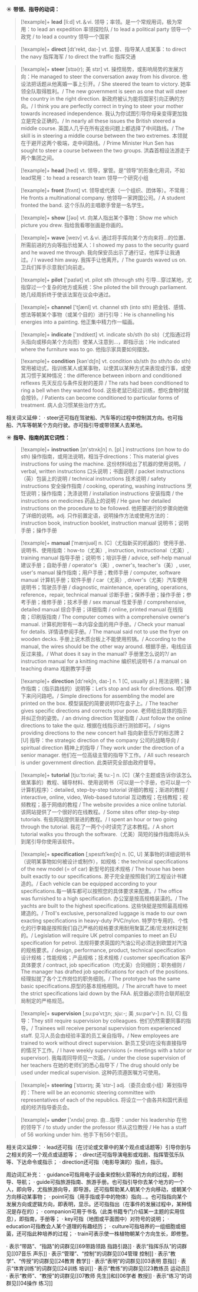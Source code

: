 ☀ <span class="category">**带领、指导的动词：**</span>
>[!example]+ <span class="vocabulary">**lead**</span> [li:d] 
> <span class="definition">vt.＆vi. 领导；率领。是一个常规用词，极为常用：</span>to lead an expedition 率领探险队 / to lead a political party 领导一个政党 / to lead a country 领导一个国家

>[!example]+ <span class="vocabulary">**direct**</span> [dɪ'rekt, daɪ-] 
> <span class="definition">vt. 监督、指导某人或某事：</span>to direct the navy 指挥海军 / to direct the traffic 指挥交通
           
>[!example]+ <span class="vocabulary">**steer**</span> [stɪə(r); 美 stɪr]
> <span class="definition">vt. 操控局势，或影响局势的发展方向：</span>He managed to steer the conversation away from his divorce. 他设法把话题从他离婚一事上引开。/ She steered the team to victory. 她率领全队取得胜利。/ The new government is seen as one that will steer the country in the right direction. 新政府被认为能将国家引向正确的方向。/ I think you are perfectly correct in trying to steer your mother towards increased independence. 我认为你试图引导你母亲变得更加独立是完全正确的。/ In nearly all these issues the British steered a middle course. 英国人几乎在所有这些问题上都选择了中间路线。/ The skill is in steering a middle course between the two extremes. 本领就在于避开这两个极端，走中间路线。/ Prime Minister Hun Sen has sought to steer a course between the two groups. 洪森首相设法游走于两个集团之间。

>[!example]+ <span class="vocabulary">**head**</span> [hed] 
> <span class="definition">vt. 领导，掌管。是“领导”的形象化用词，不如lead常用：</span>to head a research team 领导一个研究小组

>[!example]+ <span class="vocabulary">**front**</span> [frʌnt] 
> <span class="definition">vt. 领导或代表（一个组织、团体等）。不常用：</span>He fronts a multinational company. 他领导一家跨国公司。/ A student fronted the band. 这个乐队的主唱歌手曾是一名学生。

>[!example]+ <span class="vocabulary">**show**</span> [ʃəʊ] 
> <span class="definition">vt. 向某人指出某个事物：</span>Show me which picture you drew. 指给我看哪张画是你画的。

>[!example]+ <span class="vocabulary">**wave**</span> [weɪv] 
> <span class="definition">vt.＆vi. 通过将手挥向某个方向来将…的位置、所需前进的方向等指示给某人：</span>I showed my pass to the security guard and he waved me through. 我向保安员出示了通行证，他挥手让我通过。/ I waved him away. 我挥手让他离开。/ The guards waved us on. 卫兵们挥手示意我们向前走。

>[!example]+ <span class="vocabulary">**pilot**</span> ['paɪlət] 
> <span class="definition">vt. pilot sth (through sth) 引导…穿过某地，尤指穿过一个复杂的地方或系统：</span>She piloted the bill through parliament. 她几经周折终于使该法案在议会中通过。

>[!example]+ <span class="vocabulary">**channel**</span> ['tʃænl] 
> <span class="definition">vt. channel sth (into sth) 把金钱、感情、想法等朝某个事物（或某个目的）进行引导：</span>He is channelling his energies into a painting. 他正集中精力作一幅画。

>[!example]+ <span class="vocabulary">**indicate**</span> ['ɪndɪkeɪt] 
> <span class="definition">vt. indicate sb/sth (to sb)（尤指通过将头指向或移向某个方向而）使某人注意到…，即指示出：</span>He indicated where the furniture was to go. 他指示家具要如何摆放。

>[!example]+ <span class="vocabulary">**condition**</span> [kən'dɪʃn] 
> <span class="definition">vt. condition sb/sth (to sth/to do sth) 常用被动式，指训练某人或某事物，以使其以某种方式来表现或行事，或使其习惯于某种情况：</span>the difference between inborn and conditioned reflexes 先天反应与条件反射的差异 / The rats had been conditioned to ring a bell when they wanted food. 这些老鼠已经过训练，想吃食物时就会按铃。/ Patients can become conditioned to particular forms of treatment. 病人会习惯某些治疗方式。

相关词义延伸：
· steer还可指在驾驶船、汽车等的过程中控制其方向。也可指船、汽车等朝某个方向行驶。亦可指引导或带领某人去某地。

☀ <span class="category">**指导、指南的其它词性：**</span>
>[!example]+ <span class="vocabulary">**instruction**</span> [ɪn'strʌkʃn] 
> <span class="definition">n. [pl.] instructions (on how to do sth) 操作指南，或用法说明，相当于directions：</span>This material gives instructions for using the machine. 这份材料给出了机器的使用说明。/ verbal, written instructions 口头说明；书面说明 / packet instructions（英）包装上的说明 / technical instructions 技术说明 / safety instructions 安全操作指南 / cooking, operating, washing instructions 烹饪说明；操作指南；洗涤说明 / installation instructions 安装指南 / the instructions on medicines 药品上的说明 / He gave her detailed instructions on the procedure to be followed. 他把要进行的步骤向她做了详细的说明。<span class="definition">adj. 只作前置定语，说明操作方法或使用方法的：</span>instruction book, instruction booklet, instruction manual 说明书；说明手册；操作手册

>[!example]+ <span class="vocabulary">**manual**</span> [ˈmænjuəl]
> <span class="definition">n. [C]（尤指新买的机器的）使用手册、说明书、使用指南：</span>how-to（尤美）, instruction, instructional（尤美）, training manual 指导手册；说明书；培训手册 / advice, self-help manual 建议手册；自助手册 / operator's（美）, owner's, teacher's（美）, user, user's manual 操作指南；用户手册；教师手册 / computer, software manual 计算机手册；软件手册 / car（尤英）, driver's（尤美）汽车使用说明书；驾驶员手册 / diagnostic, maintenance, operating, operations, reference，repair, technical manual 诊断手册；保养手册；操作手册；参考手册；维修手册；技术手册 / sex manual 性爱手册 / comprehensive, detailed manual 综合手册；详细指南 / online, printed manual 在线指南；印刷版指南 / The computer comes with a comprehensive owner's manual. 计算机附带有一本内容全面的用户手册。/ Check your manual for details. 详情请参阅手册。/ The manual said not to use the fryer on wooden decks. 手册上说木质台板上不能使用煎锅。/ According to the manual, the wires should be the other way around. 根据手册，电线应该反过来接。/ What does it say in the manual? 手册里怎么说的?/ an instruction manual for a knitting machine 编织机说明书 / a manual on teaching drama 戏剧教学手册

>[!example]+ <span class="vocabulary">**direction**</span> [dɪ'rekʃn, daɪ-] 
> <span class="definition">n. 1 [C, usually pl.] 用法说明；操作指南；（指示路线的）说明等：</span>Let’s stop and ask for directions. 咱们停下来问问路吧。/ Simple directions for assembling the model are printed on the box. 模型装配的简要说明印在盒子上。/ The teacher gives specific directions and corrects your pose. 老师给出具体的指示并纠正你的姿势。/ an driving direction 驾驶指南 / Just follow the online directions to take the quiz. 根据在线指示进行测验即可。/ signs providing directions to the new concert hall 指向新音乐厅的标志牌 <span class="definition">2 [U] 指导：</span>the strategic direction of the company 公司的战略导向 / spiritual direction 精神上的指导 / They work under the direction of a senior manager. 他们在一位高级主管的指导下工作。/ All such research is under government direction. 此类研究全部由政府督导。
                  
>[!example]+ <span class="vocabulary">**tutorial**</span> [tju:ˈtɔ:riəl; 美 tu:-]
> <span class="definition">n. [C]（某个主题或告诉你该怎么做某事的）教程、辅导材料、使用说明书（可以是一个手册，也可以是一个计算机程序）：</span>detailed, step-by-step tutorial 详细的教程；渐进的教程 / interactive, online, video, Web-based tutorial 互动教程；在线教程；视频教程；基于网络的教程 / The website provides a nice online tutorial. 该网站提供了一个很好的在线教程。/ Some sites offer step-by-step tutorials. 有些网站提供渐进的教程。/ I spent an hour or two going through the tutorial. 我花了一两个小时读完了这本教程。/ A short tutorial walks you through the software.（尤美）简短的操作指南将从头到尾引导你使用该软件。

>[!example]+ <span class="vocabulary">**specification**</span> [ˌspesɪfɪˈkeɪʃn]
> <span class="definition">n. [C, U] 某事物的详细说明书（说明某事物如何被设计或制作），如规格：</span>the technical specifications of the new model (= of car) 新型号的技术规格 / The house has been built exactly to our specifications. 房子完全是按照我们的工程设计书建造的。/ Each vehicle can be equipped according to your specifications.每一辆车都可以按照您的具体要求来配置。/ The office was furnished to a high specification. 办公室是按高规格装潢的。/ The yachts are built to the highest specifications. 这些快艇是按照最高规格建造的。/ Troll's exclusive, personalized luggage is made to our own exacting specifications in heavy-duty PVC/nylon. 特罗尔专用的、个性化的行李箱是按照我们自己严格的规格要求用耐用聚氯乙烯/尼龙材料定制的。/ Legislation will require UK petrol companies to meet an EU specification for petrol. 法规将要求英国的汽油公司必须达到欧盟对汽油的规格要求。/ design, performance, product, technical specification 设计规格；性能规格；产品规格；技术规格 / customer specification 客户具体要求 / contract, job specification（均尤英）合同细则；职务细则 / The manager has drafted job specifications for each of the positions. 经理拟就了各个工作岗位的职务细则。/ The prototype has the same basic specifications.原型的基本规格相同。/ The aircraft have to meet the strict specifications laid down by the FAA. 航空器必须符合联邦航空局制定的严格规范。

>[!example]+ <span class="vocabulary">**supervision**</span> [ˌsu:pəˈvɪʒn; ˌsju:-; 美 ˌsu:pərˈv-]
> <span class="definition">n. [U, C] 指导：</span>They still require supervision by colleagues. 他们仍然需要同事的指导。/ Trainees will receive personal supervision from experienced staff. 见习人员会由经验丰富的员工亲自指导。/ New employees are trained to work without direct supervision. 新员工受训在没有直接指导的情况下工作。/ I have weekly supervisions (= meetings with a tutor or supervisor). 我每周同导师见一次面。/ under the close supervision of her teachers 在她的老师们的悉心指导下 / The drug should only be used under medical supervision. 这种药须遵医嘱方可使用。
           
>[!example]+ <span class="vocabulary">**steering**</span> [ˈstɪərɪŋ; 美 ˈstɪr-]
> <span class="definition">adj.（委员会或小组）筹划指导的：</span>There will be an economic steering committee with representatives of each of the republics. 将设立一个由各共和国代表组成的经济指导委员会。

>[!example]+ <span class="vocabulary">**under**</span> ['ʌndə] 
> <span class="definition">prep. 由…指导：</span>under his leadership 在他的领导下 / to study under the professor 师从这位教授 / He has a staff of 56 working under him. 他手下有56个职员。

相关词义延伸：
· lead还可指（在讨论或文章中的某个观点或话题等）引导你到与之相关的另一个观点或话题等；
· direct还可指导演电影或戏剧、指挥管弦乐队等、下达命令或指示；
· direction还可指（电影导演的）指点，指示。

周边词汇补充：
· guidance可指用电子设备来控制火箭等的方向的过程，即制导、导航；
· guide可指旅游指南、旅游手册。也可指引导你去某个地方的一个人，即向导，尤指旅游向导，即导游。还可指帮助某人朝某个方向移动，或朝某个方向移动某事物；
· point可指（用手指或手中的物体）指向…。也可指指向某个发展方向或逻辑方向，即表明，显示。还可指指出（在事件的发展过程中，某种情况是存在的）；
· companion可用于书名（此类书籍专门介绍某一主题的实用信息），即指南，手册等；
· key可指（地图或平面图中）对符号的说明；
· education可指教会人某个道理的有趣经历；
· culture可指培养的一组细胞或细菌，还可指此种培养的过程；
· train可表示使一株植物朝某个方向生长，即修整。

· 表示“带路”、“指路”的词群见[[69带路领路 指路引路]]
· 表示“指挥乐队”的词群见[[07音乐 声乐]]
· 表示“管理”、“控制”的词群见[[04管理 控制]]
· 表示“教学”、“传授”的词群见[[24教育 教学]]
· 表示“表明”的词群见[[03表明 意指]]
· 表示“体育训练”的词群见[[24训练 培训]]
· 表示“教练”的词群见[[23教练员 运动员]]
· 表示“教师”、“教授”的词群见[[07教师 先生]]和[[06学者 教授]]
· 表示“练习”的词群见[[04操作 练习]]

